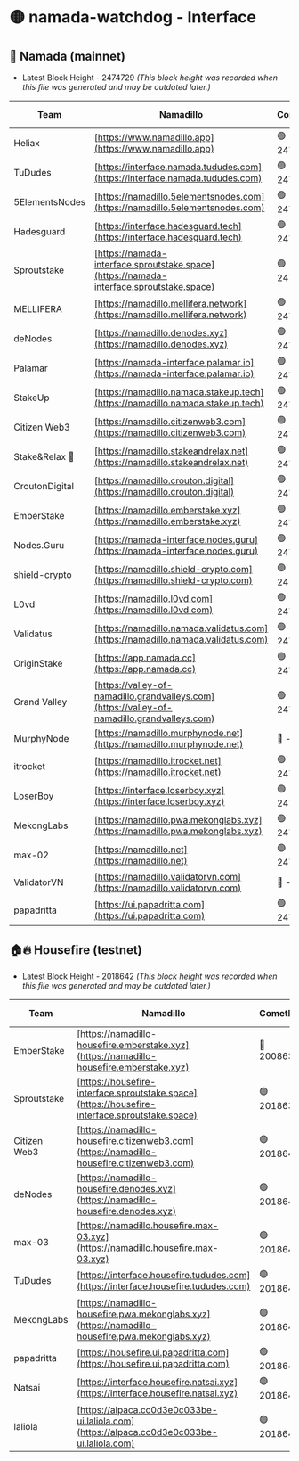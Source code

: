 # 🟡 namada-watchdog - Interface

## 🚀 Namada (mainnet)
- Latest Block Height - 2474729 *(This block height was recorded when this file was generated and may be outdated later.)*

| Team | Namadillo | CometBFT | Indexer | MASP Indexer |
|-|-|-|-|-|
| Heliax | [https://www.namadillo.app](https://www.namadillo.app) | 🟢 2474709 | 🟢 2474708 | 🟢 2474708 |
| TuDudes | [https://interface.namada.tududes.com](https://interface.namada.tududes.com) | 🟢 2474709 | 🟢 2474709 | 🟢 2474709 |
| 5ElementsNodes | [https://namadillo.5elementsnodes.com](https://namadillo.5elementsnodes.com) | 🟢 2474709 | 🔴 - | 🔴 - |
| Hadesguard | [https://interface.hadesguard.tech](https://interface.hadesguard.tech) | 🟢 2474714 | 🟢 2474713 | 🟢 2474713 |
| Sproutstake | [https://namada-interface.sproutstake.space](https://namada-interface.sproutstake.space) | 🟢 2474714 | 🟢 2474714 | 🟢 2474714 |
| MELLIFERA | [https://namadillo.mellifera.network](https://namadillo.mellifera.network) | 🟢 2474715 | 🟢 2474715 | 🟢 2474715 |
| deNodes | [https://namadillo.denodes.xyz](https://namadillo.denodes.xyz) | 🟢 2474716 | 🟢 2474716 | 🟢 2474716 |
| Palamar | [https://namada-interface.palamar.io](https://namada-interface.palamar.io) | 🟢 2474716 | 🟢 2474716 | 🟢 2474716 |
| StakeUp | [https://namadillo.namada.stakeup.tech](https://namadillo.namada.stakeup.tech) | 🟢 2474717 | 🟢 2474717 | 🟢 2474717 |
| Citizen Web3 | [https://namadillo.citizenweb3.com](https://namadillo.citizenweb3.com) | 🟢 2474717 | 🟢 2474717 | 🟢 2474717 |
| Stake&Relax 🦥 | [https://namadillo.stakeandrelax.net](https://namadillo.stakeandrelax.net) | 🟢 2474718 | 🟢 2474718 | 🟢 2474718 |
| CroutonDigital | [https://namadillo.crouton.digital](https://namadillo.crouton.digital) | 🟢 2474718 | 🟢 2474718 | 🟢 2474718 |
| EmberStake | [https://namadillo.emberstake.xyz](https://namadillo.emberstake.xyz) | 🟢 2474719 | 🟢 2474719 | 🟢 2474719 |
| Nodes.Guru | [https://namada-interface.nodes.guru](https://namada-interface.nodes.guru) | 🟢 2474719 | 🟢 2474719 | 🟢 2474719 |
| shield-crypto | [https://namadillo.shield-crypto.com](https://namadillo.shield-crypto.com) | 🟢 2474695 | 🔴 2470954 | 🟢 2474662 |
| L0vd | [https://namadillo.l0vd.com](https://namadillo.l0vd.com) | 🟢 2474721 | 🟢 2474720 | 🟢 2474721 |
| Validatus | [https://namadillo.namada.validatus.com](https://namadillo.namada.validatus.com) | 🟢 2474721 | 🟢 2474721 | 🟢 2474721 |
| OriginStake | [https://app.namada.cc](https://app.namada.cc) | 🟢 2474722 | 🟢 2474722 | 🟢 2474722 |
| Grand Valley | [https://valley-of-namadillo.grandvalleys.com](https://valley-of-namadillo.grandvalleys.com) | 🟢 2474722 | 🟢 2474722 | 🟢 2474722 |
| MurphyNode | [https://namadillo.murphynode.net](https://namadillo.murphynode.net) | 🔴 - | 🔴 - | 🔴 - |
| itrocket | [https://namadillo.itrocket.net](https://namadillo.itrocket.net) | 🟢 2474725 | 🟢 2474725 | 🟢 2474725 |
| LoserBoy | [https://interface.loserboy.xyz](https://interface.loserboy.xyz) | 🟢 2474725 | 🟢 2474725 | 🟢 2474725 |
| MekongLabs | [https://namadillo.pwa.mekonglabs.xyz](https://namadillo.pwa.mekonglabs.xyz) | 🟢 2474726 | 🟢 2474726 | 🟢 2474726 |
| max-02 | [https://namadillo.net](https://namadillo.net) | 🟢 2474726 | 🟢 2474726 | 🟢 2474726 |
| ValidatorVN | [https://namadillo.validatorvn.com](https://namadillo.validatorvn.com) | 🔴 - | 🔴 - | 🔴 - |
| papadritta | [https://ui.papadritta.com](https://ui.papadritta.com) | 🟢 2474729 | 🟢 2474729 | 🟢 2474728 |

## 🏠🔥 Housefire (testnet)
- Latest Block Height - 2018642 *(This block height was recorded when this file was generated and may be outdated later.)*

| Team | Namadillo | CometBFT | Indexer | MASP Indexer |
|-|-|-|-|-|
| EmberStake | [https://namadillo-housefire.emberstake.xyz](https://namadillo-housefire.emberstake.xyz) | 🔴 2008636 | 🔴 2008636 | 🔴 2008636 |
| Sproutstake | [https://housefire-interface.sproutstake.space](https://housefire-interface.sproutstake.space) | 🟢 2018639 | 🟢 2018639 | 🟢 2018639 |
| Citizen Web3 | [https://namadillo-housefire.citizenweb3.com](https://namadillo-housefire.citizenweb3.com) | 🟢 2018640 | 🔴 1887621 | 🟢 2018639 |
| deNodes | [https://namadillo-housefire.denodes.xyz](https://namadillo-housefire.denodes.xyz) | 🟢 2018640 | 🟢 2018640 | 🟢 2018640 |
| max-03 | [https://namadillo.housefire.max-03.xyz](https://namadillo.housefire.max-03.xyz) | 🟢 2018640 | 🟢 2018640 | 🟢 2018640 |
| TuDudes | [https://interface.housefire.tududes.com](https://interface.housefire.tududes.com) | 🟢 2018641 | 🟢 2018641 | 🟢 2018641 |
| MekongLabs | [https://namadillo-housefire.pwa.mekonglabs.xyz](https://namadillo-housefire.pwa.mekonglabs.xyz) | 🟢 2018641 | 🟢 2018641 | 🟢 2018641 |
| papadritta | [https://housefire.ui.papadritta.com](https://housefire.ui.papadritta.com) | 🟢 2018641 | 🟢 2018641 | 🟢 2018641 |
| Natsai | [https://interface.housefire.natsai.xyz](https://interface.housefire.natsai.xyz) | 🟢 2018642 | 🟢 2018642 | 🟢 2018642 |
| laliola | [https://alpaca.cc0d3e0c033be-ui.laliola.com](https://alpaca.cc0d3e0c033be-ui.laliola.com) | 🟢 2018642 | 🟢 2018642 | 🟢 2018642 |


